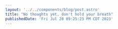 ```yaml
---
layout: '../../components/blog/post.astro'
title: "No thoughts yet, don't hold your breath"
publishedDate: 'Fri Jul 28 09:25:23 PM CDT 2023'
---
```


